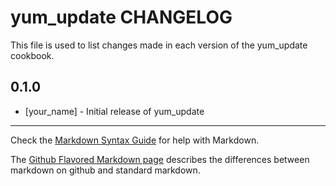 yum_update CHANGELOG
====================

This file is used to list changes made in each version of the yum_update cookbook.

0.1.0
-----
- [your_name] - Initial release of yum_update

- - -
Check the [Markdown Syntax Guide](http://daringfireball.net/projects/markdown/syntax) for help with Markdown.

The [Github Flavored Markdown page](http://github.github.com/github-flavored-markdown/) describes the differences between markdown on github and standard markdown.
